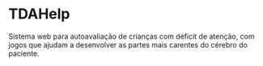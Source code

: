 # TDAHelp
Sistema web para autoavaliação de crianças com déficit de atenção, com jogos que ajudam a desenvolver as partes mais carentes do cérebro do paciente.
